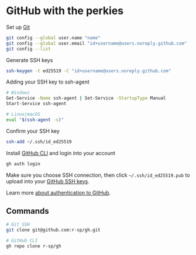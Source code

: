 # GitHub with the perkies

Set up [Git](https://git-scm.com/downloads/)

```sh
git config --global user.name "name"
git config --global user.email "id+username@users.noreply.github.com"
git config --list
```

Generate SSH keys

```sh
ssh-keygen -t ed25519 -C "id+username@users.noreply.github.com"
```

Adding your SSH key to ssh-agent

```sh
# Windows
Get-Service -Name ssh-agent | Set-Service -StartupType Manual
Start-Service ssh-agent

# Linux/macOS
eval "$(ssh-agent -s)"
```

Confirm your SSH key

```sh
ssh-add ~/.ssh/id_ed25519
```

Install [GitHub CLI](https://cli.github.com/) and login into your account

```sh
gh auth login
```

Make sure you choose SSH connection, then click `~/.ssh/id_ed25519.pub` to upload into your [GitHub SSH keys](https://docs.github.com/en/authentication/connecting-to-github-with-ssh/adding-a-new-ssh-key-to-your-github-account).

Learn more [about authentication to GitHub](https://docs.github.com/en/authentication/keeping-your-account-and-data-secure/about-authentication-to-github).

## Commands

```sh
# Git SSH
git clone git@github.com:r-sp/gh.git

# GitHub CLI
gh repo clone r-sp/gh
```
